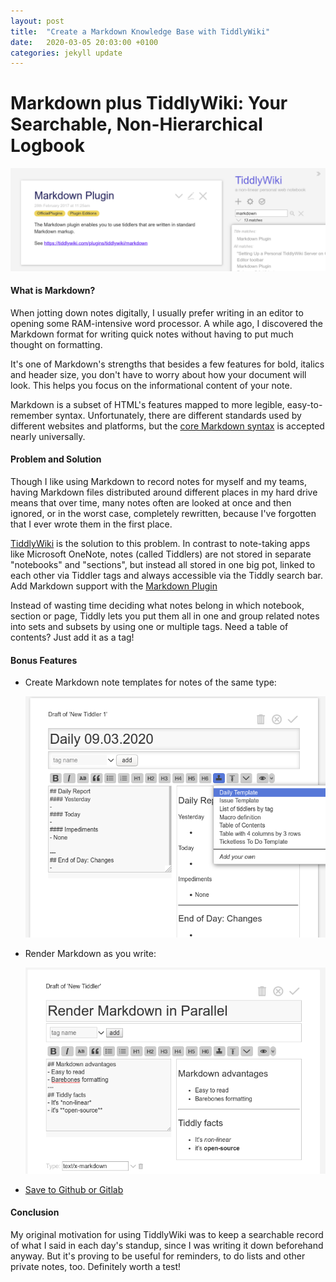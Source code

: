 ```yaml
---
layout: post
title:  "Create a Markdown Knowledge Base with TiddlyWiki"
date:   2020-03-05 20:03:00 +0100
categories: jekyll update
---
```

# Markdown plus TiddlyWiki: Your Searchable, Non-Hierarchical Logbook

![screenshotTIddly](/assets/images/tiddly.png)

#### What is Markdown?

When jotting down notes digitally, I usually prefer writing in an editor to opening some RAM-intensive word processor. A while ago, I discovered the Markdown format for writing quick notes without having to put much thought on formatting.

It's one of Markdown's strengths that besides a few features for bold, italics and header size, you don't have to worry about how your document will look. This helps you focus on the informational content of your note.

Markdown is a subset of HTML's features mapped to more legible, easy-to-remember syntax. Unfortunately, there are different standards used by different websites and platforms, but the [core Markdown syntax](https://commonmark.org/) is accepted nearly universally.

#### Problem and Solution

Though I like using Markdown to record notes for myself and my teams, having Markdown files distributed around different places in my hard drive means that over time, many notes often are looked at once and then ignored, or in the worst case, completely rewritten, because I've forgotten that I ever wrote them in the first place.

[TiddlyWiki](https://tiddlywiki.com/) is the solution to this problem. In contrast to note-taking apps like Microsoft OneNote, notes (called Tiddlers) are not stored in separate "notebooks" and "sections", but instead all stored in one big pot, linked to each other via Tiddler tags and always accessible via the Tiddly search bar. Add Markdown support with the [Markdown Plugin](https://tiddlywiki.com/plugins/tiddlywiki/markdown/)

Instead of wasting time deciding what notes belong in which notebook, section or page, Tiddly lets you put them all in one and group related notes into sets and subsets by using one or multiple tags. Need a table of contents? Just add it as a tag!

#### Bonus Features

- Create Markdown note templates for notes of the same type:

  ![templateMarkdown](/assets/images/template.png)

- Render Markdown as you write:

  ![renderedMarkdown](/assets/images/renderedM.png)

- [Save to Github or Gitlab](https://tiddlywiki.com/static/Saving%2520to%2520a%2520Git%2520service.html)

#### Conclusion

My original motivation for using TiddlyWiki was to keep a searchable record of what I said in each day's standup, since I was writing it down beforehand anyway. But it's proving to be useful for reminders, to do lists and other private notes, too. Definitely worth a test!

